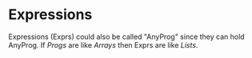 # Expressions

Expressions (Exprs) could also be called "AnyProg" since they can hold AnyProg.
If *Progs* are like *Arrays* then Exprs are like *Lists*.